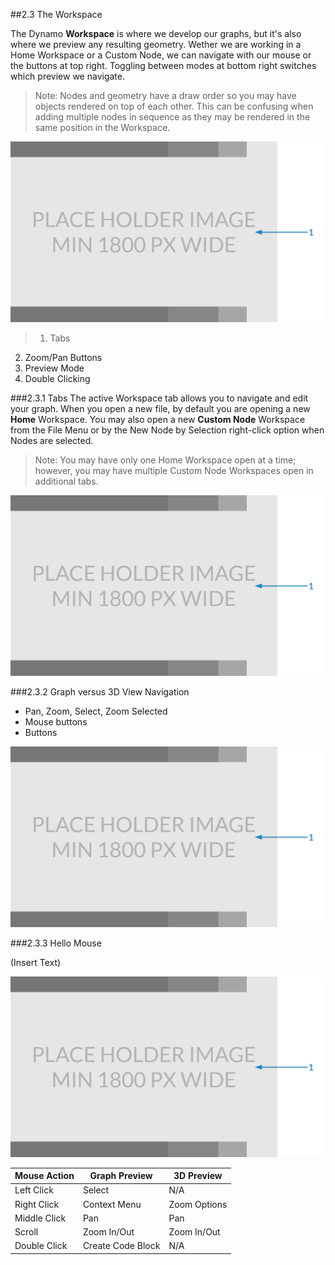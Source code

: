 ##2.3 The Workspace

The Dynamo **Workspace** is where we develop our graphs, but it's also where we preview any resulting geometry. Wether we are working in a Home Workspace or a Custom Node, we can navigate with our mouse or the buttons at top right. Toggling between modes at bottom right switches which preview we navigate. 

> Note: Nodes and geometry have a draw order so you may have objects rendered on top of each other. This can be confusing when adding multiple nodes in sequence as they may be rendered in the same position in the Workspace.

![basic navigation call out](images/Placeholder.png)

>1. Tabs
2. Zoom/Pan Buttons
3. Preview Mode
4. Double Clicking

###2.3.1 Tabs
The active Workspace tab allows you to navigate and edit your graph. When you open a new file, by default you are opening a new **Home** Workspace. You may also open a new **Custom Node** Workspace from the File Menu or by the New Node by Selection right-click option when Nodes are selected. 

> Note: You may have only one Home Workspace open at a time; however, you may have multiple Custom Node Workspaces open in additional tabs.

![two tabs](images/Placeholder.png)

###2.3.2 Graph versus 3D View Navigation
* Pan, Zoom, Select, Zoom Selected
* Mouse buttons
* Buttons

![basic navigation call out](images/Placeholder.png)

###2.3.3 Hello Mouse

(Insert Text)

![basic navigation call out](images/Placeholder.png)

**Mouse Action** | **Graph Preview** | **3D Preview**
--- | --- | ---
Left Click | Select | N/A
Right Click | Context Menu | Zoom Options
Middle Click | Pan | Pan
Scroll | Zoom In/Out | Zoom In/Out
Double Click | Create Code Block | N/A

